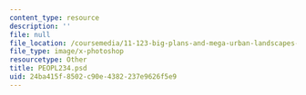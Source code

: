 ```yaml
---
content_type: resource
description: ''
file: null
file_location: /coursemedia/11-123-big-plans-and-mega-urban-landscapes-spring-2014/24ba415f8502c90e4382237e9626f5e9_PEOPL234.psd
file_type: image/x-photoshop
resourcetype: Other
title: PEOPL234.psd
uid: 24ba415f-8502-c90e-4382-237e9626f5e9
---
```

